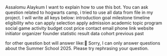Assalomu Alaykum
I want to explain how to use this bot.
You can ask question related to hogwarts camp, i tried to use all data from file in my project.
I will write all keys below:
introduction
goal
milestone
timeline
eligibility
who can apply
selection
apply
admission
academic
topic
program
social
game
activity
budget
cost
price
contact
email
phone
link
website
initiator
organizer
founder
statistic
result
data
cohort
previous
past

for other question bot will answer like:🤔 Sorry, I can only answer questions about the Summer School 2025. Please try rephrasing your question.


